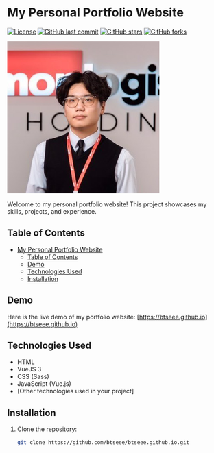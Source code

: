 # My Personal Portfolio Website

[![License](https://img.shields.io/badge/license-MIT-blue.svg)](https://opensource.org/licenses/MIT)
[![GitHub last commit](https://img.shields.io/github/last-commit/btseee/btseee.github.io.svg)](https://github.com/btseee/btseee.github.io/commits/master)
[![GitHub stars](https://img.shields.io/github/stars/btseee/btseee.github.io.svg)](https://github.com/btseee/btseee.github.io/stargazers)
[![GitHub forks](https://img.shields.io/github/forks/btseee/btseee.github.io.svg)](https://github.com/btseee/btseee.github.io/network)


![Screenshot](./src/assets/images/profile.png)

Welcome to my personal portfolio website! This project showcases my skills, projects, and experience.

## Table of Contents

- [My Personal Portfolio Website](#my-personal-portfolio-website)
  - [Table of Contents](#table-of-contents)
  - [Demo](#demo)
  - [Technologies Used](#technologies-used)
  - [Installation](#installation)

## Demo

Here is the live demo of my portfolio website: [https://btseee.github.io](https://btseee.github.io)

## Technologies Used

- HTML
- VueJS 3
- CSS (Sass)
- JavaScript (Vue.js)
- [Other technologies used in your project]

## Installation

1. Clone the repository:

   ```bash
   git clone https://github.com/btseee/btseee.github.io.git
